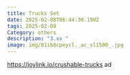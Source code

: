 ```yaml
---
title: Trucks Set
date: 2025-02-08T06:44:30.190Z
tags: 2025-02-08
Category: others
description: "3.xx "
image: img/81ib8cpeycl._ac_sl1500_.jpg
---
```

https://joylink.io/crushable-trucks  ad